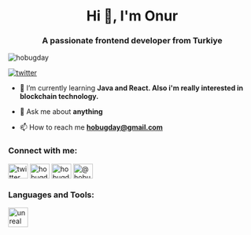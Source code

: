 <h1 align="center">Hi 👋, I'm Onur</h1>
<h3 align="center">A passionate frontend developer from Turkiye</h3>

<p align="left"> <img src="https://komarev.com/ghpvc/?username=hobugday&label=Profile%20views&color=0e75b6&style=flat" alt="hobugday" /> </p>

<p align="left"> <a href="https://twitter.com/hobugday" target="blank"><img src="https://img.shields.io/twitter/follow/twitter?logo=twitter&style=for-the-badge" alt="twitter" /></a> </p>

- 🌱 I’m currently learning **Java and React. Also i'm really interested in blockchain technology.**

- 💬 Ask me about **anything**

- 📫 How to reach me **hobugday@gmail.com**


<h3 align="left">Connect with me:</h3>
<p align="left">
<a href="https://twitter.com/hobugday" target="blank"><img align="center" src="https://raw.githubusercontent.com/rahuldkjain/github-profile-readme-generator/master/src/images/icons/Social/twitter.svg" alt="twitter" height="30" width="40" /></a>
<a href="https://linkedin.com/in/hobugday" target="blank"><img align="center" src="https://raw.githubusercontent.com/rahuldkjain/github-profile-readme-generator/master/src/images/icons/Social/linked-in-alt.svg" alt="hobugday" height="30" width="40" /></a>
<a href="https://instagram.com/hobugday" target="blank"><img align="center" src="https://raw.githubusercontent.com/rahuldkjain/github-profile-readme-generator/master/src/images/icons/Social/instagram.svg" alt="hobugday" height="30" width="40" /></a>
<a href="https://medium.com/@hobugday" target="blank"><img align="center" src="https://raw.githubusercontent.com/rahuldkjain/github-profile-readme-generator/master/src/images/icons/Social/medium.svg" alt="@hobugday" height="30" width="40" /></a>
</p>

<h3 align="left">Languages and Tools:</h3>
<p align="left"> <a href="https://unrealengine.com/" target="_blank" rel="noreferrer"> <img src="https://raw.githubusercontent.com/kenangundogan/fontisto/036b7eca71aab1bef8e6a0518f7329f13ed62f6b/icons/svg/brand/unreal-engine.svg" alt="unreal" width="40" height="40"/> </a> </p>
